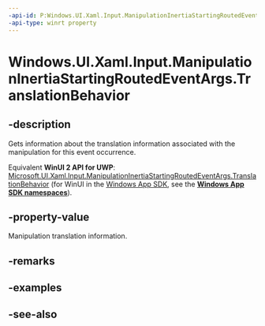```yaml
---
-api-id: P:Windows.UI.Xaml.Input.ManipulationInertiaStartingRoutedEventArgs.TranslationBehavior
-api-type: winrt property
---
```


<!-- Property syntax
public Windows.UI.Xaml.Input.InertiaTranslationBehavior TranslationBehavior { get;  set; }
-->

# Windows.UI.Xaml.Input.ManipulationInertiaStartingRoutedEventArgs.TranslationBehavior

## -description
Gets information about the translation information associated with the manipulation for this event occurrence.

Equivalent **WinUI 2 API for UWP**: [Microsoft.UI.Xaml.Input.ManipulationInertiaStartingRoutedEventArgs.TranslationBehavior](/windows/winui/api/microsoft.ui.xaml.input.manipulationinertiastartingroutedeventargs.translationbehavior) (for WinUI in the [Windows App SDK](/windows/apps/windows-app-sdk/), see the **[Windows App SDK namespaces](/windows/windows-app-sdk/api/winrt/)**).

## -property-value
Manipulation translation information.

## -remarks

## -examples

## -see-also
